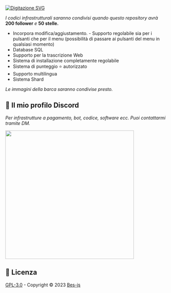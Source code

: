 [![Digitazione SVG](https://readme-typing-svg.herokuapp.com?font=Delicious+Handrawn&size=60&pause=1000&color=00F743&repeat=false&width=800&height=100&lines=Advanced+Ticket+Bot+%23By+Be%C5%9F)](#)

*I codici infrastrutturali saranno condivisi quando questo repository avrà* **200 follower** *e* **50 stelle.**

- Incorpora modifica/aggiustamento. - Supporto regolabile sia per i pulsanti che per il menu (possibilità di passare ai pulsanti del menu in qualsiasi momento)
- Database SQL
- Supporto per la trascrizione Web
- Sistema di installazione completamente regolabile
- Sistema di punteggio ⭐ autorizzato
- Supporto multilingua
- Sistema Shard

*Le immagini della barca saranno condivise presto.*

## 🔵 Il mio profilo Discord
*Per infrastrutture a pagamento, bot, codice, software ecc. Puoi contattarmi tramite DM.*

<a href="https://discord.com/users/928259219038302258"><img width="400px" src="https://lanyard.kyrie25.me/api/928259219038302258?decoration=true&useDisplayName=true&animationDuration=2s&waveColor=3256a8&imgStyle=square&imgBorderRadius=16px&bg=DD272700&idleMessage=Five+So+Beş+So+Me"></a>

## 📖 Licenza
[GPL-3.0](https://www.gnu.org/licenses/gpl-3.0.html) - Copyright © 2023 [Bes-js](https://github.com/Bes-js)
